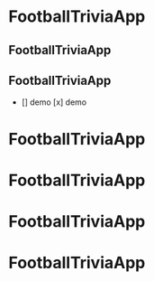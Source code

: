 ﻿# FootballTriviaApp
## FootballTriviaApp
 **FootballTriviaApp**
 ---
 - [] demo
 [x] demo
# FootballTriviaApp
# FootballTriviaApp
# FootballTriviaApp
# FootballTriviaApp

